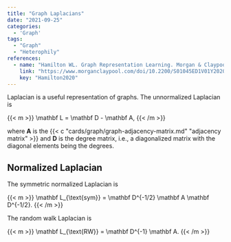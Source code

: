 ```yaml
---
title: "Graph Laplacians"
date: "2021-09-25"
categories:
  - 'Graph'
tags:
  - "Graph"
  - "Heterophily"
references:
  - name: "Hamilton WL. Graph Representation Learning. Morgan & Claypool Publishers; 2020. pp. 1–159. doi:10.2200/S01045ED1V01Y202009AIM046"
    link: "https://www.morganclaypool.com/doi/10.2200/S01045ED1V01Y202009AIM046"
    key: "Hamilton2020"
---
```



Laplacian is a useful representation of graphs. The unnormalized Laplacian is

{{< m >}}
\mathbf L = \mathbf D - \mathbf A,
{{< /m >}}

where $\mathbf A$ is the {{< c "cards/graph/graph-adjacency-matrix.md" "adjacency matrix" >}} and $\mathbf D$ is the degree matrix, i.e., a diagonalized matrix with the diagonal elements being the degrees.

## Normalized Laplacian

The symmetric normalized Laplacian is

{{< m >}}
\mathbf L_{\text{sym}} = \mathbf D^{-1/2} \mathbf A \mathbf D^{-1/2}.
{{< /m >}}

The random walk Laplacian is

{{< m >}}
\mathbf L_{\text{RW}} = \mathbf D^{-1} \mathbf A.
{{< /m >}}
